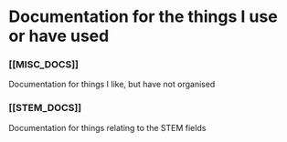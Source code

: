 # Documentation for the things I use or have used

### [[MISC_DOCS]]
Documentation for things I like, but have not organised

### [[STEM_DOCS]]
Documentation for things relating to the STEM fields

